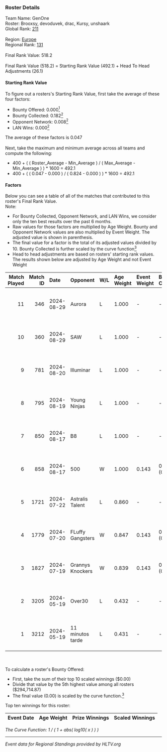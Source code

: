 ### Roster Details<br />
Team Name: GenOne<br />
Roster: Brooxsy, devoduvek, drac, Kursy, unshaark<br />
Global Rank: [211](../../standings_global_2024_09_11.md)<br />
<br />
Region: [Europe]( ../../standings_europe_2024_09_11.md)<br />
Regional Rank: [131]( ../../standings_europe_2024_09_11.md)<br />
<br />
Final Rank Value:  518.2<br />
<br />
Final Rank Value (518.2) = Starting Rank Value (492.1) + Head To Head Adjustments (26.1)<br />

#### Starting Rank Value<br />
To figure out a rosters's Starting Rank Value, first take the average of these four factors:<br />
- Bounty Offered: 0.000[<sup>1</sup>](#table2)
- Bounty Collected: 0.182[<sup>2</sup>](#table1)
- Opponent Network: 0.008[<sup>2</sup>](#table1)
- LAN Wins: 0.000[<sup>2</sup>](#table1)

The average of these factors is 0.047<br />
<br />
Next, take the maximum and minimum average across all teams and compute the following:<br />
- 400 + ( ( Roster_Average - Min_Average ) / ( Max_Average - Min_Average ) ) * 1600 = 492.1
- 400 + ( ( 0.047 - 0.000 ) / ( 0.824 - 0.000 ) ) * 1600 = 492.1


#### Factors<br />
Below you can see a table of all of the matches that contributed to this roster's Final Rank Value.<br />
Note:<br />

- For Bounty Collected, Opponent Network, and LAN Wins, we consider only the ten best results over the past 6 months.
- Raw values for those factors are multiplied by Age Weight. Bounty and Opponent Network values are also multiplied by Event Weight. The adjusted value is shown in parenthesis.
- The final value for a factor is the total of its adjusted values divided by 10. Bounty Collected is further scaled by the curve function[<sup>3</sup>](#curveFunction)
- Head to head adjustments are based on rosters' starting rank values. The results shown below are adjusted by Age Weight and not Event Weight
<span id="table1"></span><br />


| Match Played | Match ID | Date       | Opponent         | W/L | Age Weight | Event Weight | Bounty Collected | Opponent Network | LAN Wins  | H2H Adj. | Roster                                    |
| -: | -: | :- | :- | :- | :- | :- | :- | :- | :- | -: | :- |
|           11 |      346 | 2024-08-29 | Aurora           | L   | 1.000      | -            | -                | -                | -         |    -0.59 | Brooxsy, devoduvek, drac, Kursy, unshaark |
|           10 |      360 | 2024-08-29 | SAW              | L   | 1.000      | -            | -                | -                | -         |    -0.12 | Brooxsy, devoduvek, drac, Kursy, unshaark |
|            9 |      781 | 2024-08-20 | Illuminar        | L   | 1.000      | -            | -                | -                | -         |    -5.87 | Brooxsy, devoduvek, drac, Kursy, unshaark |
|            8 |      795 | 2024-08-19 | Young Ninjas     | L   | 1.000      | -            | -                | -                | -         |    -3.28 | Brooxsy, devoduvek, drac, Kursy, unshaark |
|            7 |      850 | 2024-08-17 | B8               | L   | 1.000      | -            | -                | -                | -         |    -1.25 | Brooxsy, devoduvek, drac, Kursy, unshaark |
|            6 |      858 | 2024-08-17 | 500              | W   | 1.000      | 0.143        | 0.000 (0.000)    | 0.124 (0.018)    | 0 (0.000) |    15.23 | Brooxsy, devoduvek, drac, Kursy, unshaark |
|            5 |     1721 | 2024-07-22 | Astralis Talent  | L   | 0.860      | -            | -                | -                | -         |    -7.88 | Brooxsy, devoduvek, drac, Kursy, unshaark |
|            4 |     1779 | 2024-07-20 | FLuffy Gangsters | W   | 0.847      | 0.143        | 0.000 (0.000)    | 0.384 (0.046)    | 0 (0.000) |    18.29 | Brooxsy, devoduvek, drac, Kursy, unshaark |
|            3 |     1827 | 2024-07-19 | Grannys Knockers | W   | 0.839      | 0.143        | 0.003 (0.000)    | 0.126 (0.015)    | 0 (0.000) |    21.11 | Brooxsy, devoduvek, drac, Kursy, unshaark |
|            2 |     3205 | 2024-05-19 | Over30           | L   | 0.432      | -            | -                | -                | -         |    -5.86 | Brooxsy, devoduvek, drac, Kursy, unshaark |
|            1 |     3212 | 2024-05-19 | 11 minutos tarde | L   | 0.431      | -            | -                | -                | -         |    -3.66 | Brooxsy, devoduvek, drac, Kursy, unshaark |

<br />
<span id="table2"></span><br />
To calculate a roster's Bounty Offered:<br />

- First, take the sum of their top 10 scaled winnings ($0.00)
- Divide that value by the 5th highest value among all rosters ($294,714.87)
- The final value (0.00) is scaled by the curve function.[<sup>3</sup>](#curveFunction)

Top ten winnings for this roster:<br />

| Event Date | Age Weight | Prize Winnings | Scaled Winnings |
| :- | -: | :- | :- |


<span id="curveFunction"></span>_The Curve Function: 1 / ( 1 + abs( log10( x ) ) )_<br />

---
_Event data for Regional Standings provided by HLTV.org_<br />
